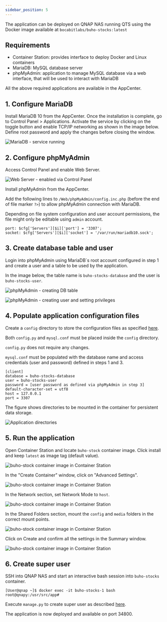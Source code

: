 ```yaml
---
sidebar_position: 5
---
```


The application can be deployed on QNAP NAS running QTS using the Docker image available at `bocabitlabs/buho-stocks:latest`

## Requirements
- Container Station: provides interface to deploy Docker and Linux containers
- MariaDB: MySQL database server
- phpMyAdmin: application to manage MySQL database via a web interface, that will be used to interact with MariaDB


All the above required applications are available in the AppCenter.


## 1. Configure MariaDB

Install MariaDB 10 from the AppCenter. Once the installation is complete, go to Control Panel > Applications. 
Activate the service by clicking on the toggle button and enable TCP/IP networking as shown in the image below. Define root password and apply the changes before closing the window.


![MariaDB - service running](/img/qnap-installation/mariadb_config_1.png)



## 2. Configure phpMyAdmin

Access Control Panel and enable Web Server.

![Web Server - enabled via Control Panel](/img/qnap-installation/web_server_1.png)

Install phpMyAdmin from the AppCenter.

Add the following lines to `/Web/phpMyAdmin/config.inc.php` (before the end of file marker `?>`) to allow phpMyAdmin connection with MariaDB.

Depending on file system configuration and user account permissions, the file might only be editable using `admin` account.

```
port: $cfg['Servers'][$i]['port'] = '3307';
socket: $cfg['Servers'][$i]['socket'] = '/var/run/mariadb10.sock';
```


## 3. Create database table and user

Login into phpMyAdmin using MariaDB´s root account configured in step 1 and create a user and a table to be used by the application. 

In the image below, the table name is `buho-stocks-database` and the user is `buho-stocks-user`.

![phpMyAdmin - creating DB table](/img/qnap-installation/phpmyadmin_config_1.png)


![phpMyAdmin - creating user and setting privileges](/img/qnap-installation/phpmyadmin_config_2.png)


## 4. Populate application configuration files

Create a `config` directory to store the configuration files as specified [here](/docs/deploy-application/deploy-command-line).

Both `config.py` and `mysql.conf` must be placed inside the `config` directory.

`config.py` does not require any changes.

`mysql.conf` must be populated with the database name and access credentials (user and password) defined in steps 1 and 3.

```
[client]
database = buho-stocks-database
user = buho-stocks-user
password = [user password as defined via phpMyAdmin in step 3]
default-character-set = utf8
host = 127.0.0.1
port = 3307
```

The figure shows directories to be mounted in the container for persistent data storage.

![Application directories](/img/qnap-installation/directories_1.png)


## 5. Run the application

Open Container Station and locate `buho-stock` container image. Click install and keep `latest` as image tag (default value).

![buho-stock container image in Container Station](/img/qnap-installation/container_config_1.png)


In the "Create Container" window, click on "Advanced Settings".


![buho-stock container image in Container Station](/img/qnap-installation/container_config_2.png)


In the Network section, set Network Mode to `host`.

![buho-stock container image in Container Station](/img/qnap-installation/container_config_3.png)


In the Shared Folders section, mount the `config` and `media` folders in the correct mount points.

![buho-stock container image in Container Station](/img/qnap-installation/container_config_4.png)


Click on Create and confirm all the settings in the Summary window.

![buho-stock container image in Container Station](/img/qnap-installation/container_config_5.png)



## 6. Create super user

SSH into QNAP NAS and start an interactive bash session into `buho-stocks` container.

```
[User@qnap ~]$ docker exec -it buho-stocks-1 bash
root@qnapy:/usr/src/app#
```

Execute `manage.py` to create super user as described [here](/docs/deploy-application/create-initial-admin-user).

The application is now deployed and available on port 34800.